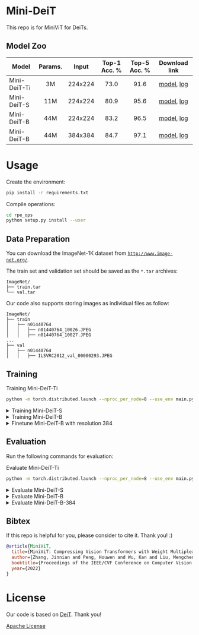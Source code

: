 # Mini-DeiT

This repo is for MiniViT for DeiTs.

## Model Zoo
Model | Params. | Input | Top-1 Acc. % | Top-5 Acc. % | Download link
--- |:---:|:---:|:---:|:---:|:---:
Mini-DeiT-Ti | 3M | 224x224 | 73.0 | 91.6 | [model](https://github.com/DominickZhang/MiniViT-model-zoo/releases/download/v1.0.0/mini_deit_tiny_patch16_224.pth), [log](https://github.com/DominickZhang/MiniViT-model-zoo/releases/download/v1.0.0/log_mini_deit_tiny.txt)
Mini-DeiT-S | 11M | 224x224 | 80.9 | 95.6 | [model](https://github.com/DominickZhang/MiniViT-model-zoo/releases/download/v1.0.0/mini_deit_small_patch16_224.pth), [log](https://github.com/DominickZhang/MiniViT-model-zoo/releases/download/v1.0.0/log_mini_deit_small.txt)
Mini-DeiT-B | 44M | 224x224 | 83.2 | 96.5 | [model](https://github.com/DominickZhang/MiniViT-model-zoo/releases/download/v1.0.0/mini_deit_base_patch16_224.pth), [log](https://github.com/DominickZhang/MiniViT-model-zoo/releases/download/v1.0.0/log_mini_deit_base.txt)
Mini-DeiT-B| 44M | 384x384 | 84.7 | 97.1 | [model](https://github.com/DominickZhang/MiniViT-model-zoo/releases/download/v1.0.0/mini_deit_base_patch16_384.pth), [log](https://github.com/DominickZhang/MiniViT-model-zoo/releases/download/v1.0.0/log_mini_deit_base_384.txt)


# Usage

Create the environment:

```bash
pip install -r requirements.txt
```

Compile operations:
```bash
cd rpe_ops
python setup.py install --user
```

## Data Preparation

You can download the ImageNet-1K dataset from [`http://www.image-net.org/`](http://www.image-net.org/).

The train set and validation set should be saved as the `*.tar` archives:

```
ImageNet/
├── train.tar
└── val.tar
```

Our code also supports storing images as individual files as follow:
```
ImageNet/
├── train
│   ├── n01440764
│   │   ├── n01440764_10026.JPEG
│   │   ├── n01440764_10027.JPEG
...
├── val
│   ├── n01440764
│   │   ├── ILSVRC2012_val_00000293.JPEG
```

## Training

Training Mini-DeiT-Ti

```bash
python -m torch.distributed.launch --nproc_per_node=8 --use_env main.py --model mini_deit_tiny_patch16_224 --batch-size 128 --data-path ./ImageNet --output_dir ./outputs  --teacher-path <teacher-model-path> --distillation-type soft --distillation-alpha 1.0 --drop-path 0.0
```

<details>
<summary>Training Mini-DeiT-S</summary>
<pre><code>python -m torch.distributed.launch --nproc_per_node=8 --use_env main.py --model mini_deit_small_patch16_224 --batch-size 128 --data-path ./ImageNet --output_dir ./outputs  --teacher-path <teacher-model-path> --distillation-type soft --distillation-alpha 1.0 --drop-path 0.0
</code></pre>
</details>

<details>
<summary>Training Mini-DeiT-B</summary>
<pre><code>python -m torch.distributed.launch --nproc_per_node=8 --use_env main.py --model mini_deit_base_patch16_224 --batch-size 128 --data-path ./ImageNet --output_dir ./outputs  --teacher-path <teacher-model-path> --distillation-type soft --distillation-alpha 1.0
</code></pre>
</details>

<details>
<summary>Finetune Mini-DeiT-B with resolution 384</summary>
<pre><code>python -m torch.distributed.launch --nproc_per_node=8 --use_env main.py --model mini_deit_base_patch16_384 --batch-size 128 --data-path ./ImageNet --output_dir ./outputs --finetune checkpoints/mini_deit_base_patch16_224.pth --input-size 384 --lr 5e-6 --min-lr 5e-6 --weight-decay 1e-8 --epochs 30
</code></pre>
</details>

## Evaluation

Run the following commands for evaluation:

Evaluate Mini-DeiT-Ti
```bash
python -m torch.distributed.launch --nproc_per_node=8 --use_env main.py --model mini_deit_tiny_patch16_224 --batch-size 128 --data-path ./ImageNet --output_dir ./outputs  --resume ./release_checkpoints/mini_deit_tiny_patch16_224.pth --eval
```

<details>
<summary>Evaluate Mini-DeiT-S</summary>
<pre><code>python -m torch.distributed.launch --nproc_per_node=8 --use_env main.py --model mini_deit_small_patch16_224 --batch-size 128 --data-path ./ImageNet --output_dir ./outputs  --resume ./release_checkpoints/mini_deit_small_patch16_224.pth --eval
</code></pre>
</details>

<details>
<summary>Evaluate Mini-DeiT-B</summary>
<pre><code>python -m torch.distributed.launch --nproc_per_node=8 --use_env main.py --model mini_deit_base_patch16_224 --batch-size 128 --data-path ./ImageNet --output_dir ./outputs  --resume ./release_checkpoints/mini_deit_base_patch16_224.pth --eval
</code></pre>
</details>

<details>
<summary>Evaluate Mini-DeiT-B-384</summary>
<pre><code>python -m torch.distributed.launch --nproc_per_node=8 --use_env main.py --model mini_deit_base_patch16_384 --batch-size 128 --data-path ./ImageNet --output_dir ./outputs  --resume ./release_checkpoints/mini_deit_base_patch16_384.pth --input-size 384 --eval
</code></pre>
</details>

## Bibtex

If this repo is helpful for you, please consider to cite it. Thank you! :)
```bibtex
@article{MiniViT,
  title={MiniViT: Compressing Vision Transformers with Weight Multiplexing},
  author={Zhang, Jinnian and Peng, Houwen and Wu, Kan and Liu, Mengchen and Xiao, Bin and Fu, Jianlong and Yuan, Lu},
  booktitle={Proceedings of the IEEE/CVF Conference on Computer Vision and Pattern Recognition (CVPR)},
  year={2022}
}
```

# License
Our code is based on [DeiT](https://github.com/facebookresearch/deit). Thank you!

[Apache License](./LICENSE)
